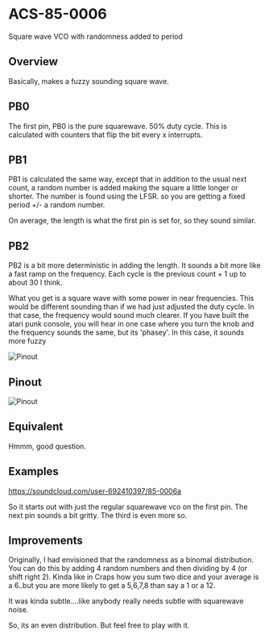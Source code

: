 # ACS-85-0006

Square wave VCO with randomness added to period


## Overview

Basically, makes a fuzzy sounding square wave.

## PB0

The first pin, PB0 is the pure squarewave. 50% duty cycle.
This is calculated with counters that flip the bit every x interrupts.

## PB1

PB1 is calculated the same way, except that in addition to the usual next count, a random number is 
added making the square a little longer or shorter.  The number is found using the LFSR.
so you are getting a fixed period +/- a random number.

On average, the length is what the first pin is set for, so they sound similar.

## PB2

PB2 is a bit more deterministic in adding the length.  It sounds a bit more like a fast ramp on the frequency.
Each cycle is the previous count + 1 up to about 30 I think.

What you get is a square wave with some power in near frequencies.  This would be different sounding than if we had just
adjusted the duty cycle.  In that case, the frequency would sound much clearer.  If you have built the atari punk console, you will hear
in one case where you turn the knob and the frequency sounds the same, but its 'phasey'.  In this case, it sounds more fuzzy


![Pinout](https://github.com/robstave/ArduinoComponentSketches/blob/master/ACS-85%20ATTiny85%20sketches/ACS-85-0006/images/ACS-85-0006-period.png)


## Pinout

![Pinout](https://github.com/robstave/ArduinoComponentSketches/blob/master/ACS-85%20ATTiny85%20sketches/ACS-85-0006/images/ACS-85-0006.png)

## Equivalent

Hmmm, good question.

## Examples

 https://soundcloud.com/user-692410397/85-0006a

 So it starts out with just the regular squarewave vco on the first pin.  The next
 pin sounds a bit gritty.  The third is even more so.

## Improvements

Originally, I had envisioned that the randomness as a binomal distribution.
You can do this by adding 4 random numbers and then dividing by 4  (or shift right 2).  Kinda like in Craps how you sum two dice and your average is a 6..but you are more likely to get a 5,6,7,8 than say a 1 or a 12.

It was kinda subtle....like anybody really needs subtle with squarewave noise.

So, its an even distribution.  But feel free to play with it.
